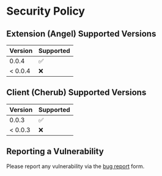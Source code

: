 # Security Policy

## Extension (Angel) Supported Versions

| Version | Supported          |
| ------- | ------------------ |
| 0.0.4   | :white_check_mark: |
| < 0.0.4   | :x:                |


## Client (Cherub) Supported Versions

| Version | Supported          |
| ------- | ------------------ |
| 0.0.3   | :white_check_mark: |
| < 0.0.3   | :x:                |

## Reporting a Vulnerability

Please report any vulnerability via the [bug report](https://github.com/Hyper-Dragon/DgtAngel/issues/new?assignees=&labels=&template=bug_report.md&title=SECURITY) form.
